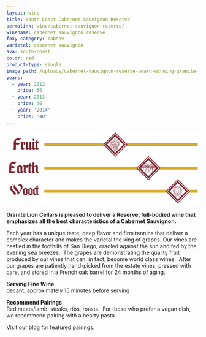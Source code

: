 ```yaml
---
layout: wine
title: South Coast Cabernet Sauvignon Reserve
permalink: wine/cabernet-sauvignon-reserve/
winename: cabernet sauvignon reserve
foxy-category: cabsav
varietal: cabernet sauvignon
ava: south-coast
color: red
product-type: single
image_path: /uploads/cabernet-sauvignon-reserve-award-winning-granite-lion-fine-wine.jpg
years:
  - year: 2012
    price: 36
  - year: 2013
    price: 40
  - year: '2014'
    price: '40'
---
```



![](/uploads/versions/cabernet-sauv-reserve-granite-lion-fine-wine-tasting---x----525-200x---.jpg)

**Granite Lion Cellars is pleased to deliver a Reserve, full-bodied wine that emphasizes all the best characteristics of a Cabernet Sauvignon.**

Each year has a unique taste, deep flavor and firm tannins that deliver a complex character and makes the varietal the king of grapes. Our vines are nestled in the foothills of San Diego; cradled against the sun and fed by the evening sea breezes. &nbsp;The grapes are demonstrating the quality fruit produced by our vines that can, in fact, become world class wines. &nbsp;After our grapes are patiently hand-picked from the estate vines, pressed with care, and stored in a French oak barrel for 24 months of aging.

**Serving Fine Wine**<br>decant, approximately 15 minutes before serving

**Recommend Pairings**<br>Red meats/lamb: steaks, ribs, roasts. &nbsp;For those who prefer a vegan dish, we recommend pairing with a hearty pasta.

Visit our blog for featured pairings.